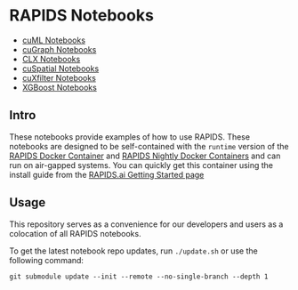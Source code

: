 # RAPIDS Notebooks

- [cuML Notebooks](https://github.com/rapidsai/cuml/tree/branch-0.17/notebooks)
- [cuGraph Notebooks](https://github.com/rapidsai/cugraph/tree/branch-0.17/notebooks)
- [CLX Notebooks](https://github.com/rapidsai/clx/tree/branch-0.17/notebooks)
- [cuSpatial Notebooks](https://github.com/rapidsai/cuspatial/tree/branch-0.17/notebooks)
- [cuXfilter Notebooks](https://github.com/rapidsai/cuxfilter/tree/branch-0.17/notebooks)
- [XGBoost Notebooks](https://github.com/rapidsai/xgboost-conda/tree/branch-0.16/notebooks)

## Intro

These notebooks provide examples of how to use RAPIDS.  These notebooks are designed to be self-contained with the `runtime` version of the [RAPIDS Docker Container](https://hub.docker.com/r/rapidsai/rapidsai/) and [RAPIDS Nightly Docker Containers](https://hub.docker.com/r/rapidsai/rapidsai-nightly) and can run on air-gapped systems.  You can quickly get this container using the install guide from the [RAPIDS.ai Getting Started page](https://rapids.ai/start.html#get-rapids)

## Usage

This repository serves as a convenience for our developers and users as a colocation of all RAPIDS notebooks.

To get the latest notebook repo updates, run `./update.sh` or use the following command:

`git submodule update --init --remote --no-single-branch --depth 1`

